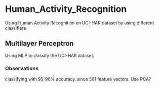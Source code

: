 # Human_Activity_Recognition

<p> Using Human Activity Recognition on UCI-HAR dataset by using different classifiers</p>

## Multilayer Perceptron

<p> Using MLP to classify the UCI-HAR dataset. </p>

### Observations

<p> classifying with 95-96% accuracy. since 561 feature vectors. Use PCA? </p>
